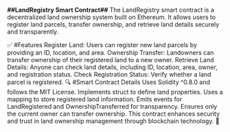 **##LandRegistry Smart Contract##**
The LandRegistry smart contract is a decentralized land ownership system built on Ethereum. It allows users to register land parcels, transfer ownership, and retrieve land details securely and transparently.

✅ #Features
Register Land: Users can register new land parcels by providing an ID, location, and area.
Ownership Transfer: Landowners can transfer ownership of their registered land to a new owner.
Retrieve Land Details: Anyone can check land details, including ID, location, area, owner, and registration status.
Check Registration Status: Verify whether a land parcel is registered.
🔍 #Smart Contract Details
Uses Solidity ^0.8.0 and follows the MIT License.
Implements struct to define land properties.
Uses a mapping to store registered land information.
Emits events for LandRegistered and OwnershipTransferred for transparency.
Ensures only the current owner can transfer ownership.
This contract enhances security and trust in land ownership management through blockchain technology. 🚀
